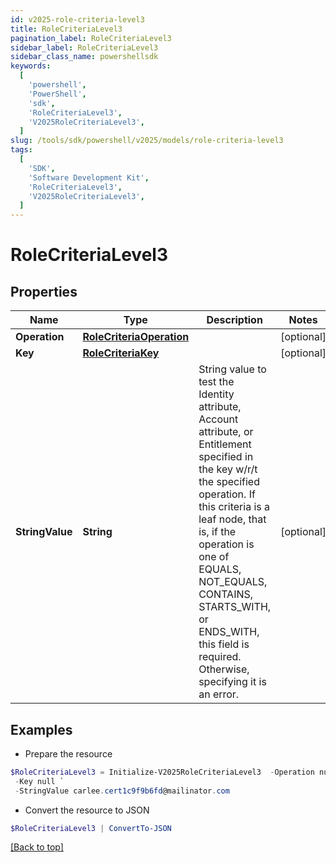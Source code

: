 ```yaml
---
id: v2025-role-criteria-level3
title: RoleCriteriaLevel3
pagination_label: RoleCriteriaLevel3
sidebar_label: RoleCriteriaLevel3
sidebar_class_name: powershellsdk
keywords:
  [
    'powershell',
    'PowerShell',
    'sdk',
    'RoleCriteriaLevel3',
    'V2025RoleCriteriaLevel3',
  ]
slug: /tools/sdk/powershell/v2025/models/role-criteria-level3
tags:
  [
    'SDK',
    'Software Development Kit',
    'RoleCriteriaLevel3',
    'V2025RoleCriteriaLevel3',
  ]
---
```


# RoleCriteriaLevel3

## Properties

| Name | Type | Description | Notes |
| --- | --- | --- | --- |
| **Operation** | [**RoleCriteriaOperation**](role-criteria-operation) |  | [optional] |
| **Key** | [**RoleCriteriaKey**](role-criteria-key) |  | [optional] |
| **StringValue** | **String** | String value to test the Identity attribute, Account attribute, or Entitlement specified in the key w/r/t the specified operation. If this criteria is a leaf node, that is, if the operation is one of EQUALS, NOT_EQUALS, CONTAINS, STARTS_WITH, or ENDS_WITH, this field is required. Otherwise, specifying it is an error. | [optional] |

## Examples

- Prepare the resource

```powershell
$RoleCriteriaLevel3 = Initialize-V2025RoleCriteriaLevel3  -Operation null `
 -Key null `
 -StringValue carlee.cert1c9f9b6fd@mailinator.com
```

- Convert the resource to JSON

```powershell
$RoleCriteriaLevel3 | ConvertTo-JSON
```

[[Back to top]](#)
